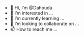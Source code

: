 - 👋 Hi, I’m @Dahouda
- 👀 I’m interested in ...
- 🌱 I’m currently learning ...
- 💞️ I’m looking to collaborate on ...
- 📫 How to reach me ...

<!---
Dahouda/Dahouda is a ✨ special ✨ repository because its `README.md` (this file) appears on your GitHub profile.
You can click the Preview link to take a look at your changes.
--->
